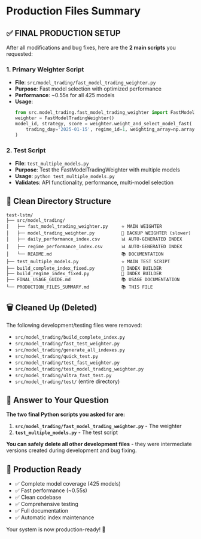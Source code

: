 # Production Files Summary

## ✅ **FINAL PRODUCTION SETUP**

After all modifications and bug fixes, here are the **2 main scripts** you requested:

### 1. **Primary Weighter Script**
- **File**: `src/model_trading/fast_model_trading_weighter.py`
- **Purpose**: Fast model selection with optimized performance
- **Performance**: ~0.55s for all 425 models
- **Usage**: 
  ```python
  from src.model_trading.fast_model_trading_weighter import FastModelTradingWeighter
  weighter = FastModelTradingWeighter()
  model_id, strategy, score = weighter.weight_and_select_model_fast(
      trading_day='2025-01-15', regime_id=1, weighting_array=np.array([0.2, 0.3, 0.1, 0.25, 0.15])
  )
  ```

### 2. **Test Script**
- **File**: `test_multiple_models.py` 
- **Purpose**: Test the FastModelTradingWeighter with multiple models
- **Usage**: `python test_multiple_models.py`
- **Validates**: API functionality, performance, multi-model selection

## 📁 **Clean Directory Structure**

```
test-lstm/
├── src/model_trading/
│   ├── fast_model_trading_weighter.py     ⭐ MAIN WEIGHTER
│   ├── model_trading_weighter.py          🔄 BACKUP WEIGHTER (slower)
│   ├── daily_performance_index.csv        📊 AUTO-GENERATED INDEX
│   ├── regime_performance_index.csv       📊 AUTO-GENERATED INDEX
│   └── README.md                          📚 DOCUMENTATION
├── test_multiple_models.py                ⭐ MAIN TEST SCRIPT
├── build_complete_index_fixed.py          🔧 INDEX BUILDER
├── build_regime_index_fixed.py            🔧 INDEX BUILDER
├── FINAL_USAGE_GUIDE.md                   📚 USAGE DOCUMENTATION
└── PRODUCTION_FILES_SUMMARY.md            📚 THIS FILE
```

## 🗑️ **Cleaned Up (Deleted)**

The following development/testing files were removed:
- `src/model_trading/build_complete_index.py`
- `src/model_trading/fast_test_weighter.py`
- `src/model_trading/generate_all_indexes.py`
- `src/model_trading/quick_test.py`
- `src/model_trading/test_fast_weighter.py`
- `src/model_trading/test_model_trading_weighter.py`
- `src/model_trading/ultra_fast_test.py`
- `src/model_trading/test/` (entire directory)

## 🎯 **Answer to Your Question**

**The two final Python scripts you asked for are:**
1. **`src/model_trading/fast_model_trading_weighter.py`** - The weighter
2. **`test_multiple_models.py`** - The test script

**You can safely delete all other development files** - they were intermediate versions created during development and bug fixing.

## 🚀 **Production Ready**

- ✅ Complete model coverage (425 models)
- ✅ Fast performance (~0.55s)
- ✅ Clean codebase
- ✅ Comprehensive testing
- ✅ Full documentation
- ✅ Automatic index maintenance

Your system is now production-ready! 🎉
